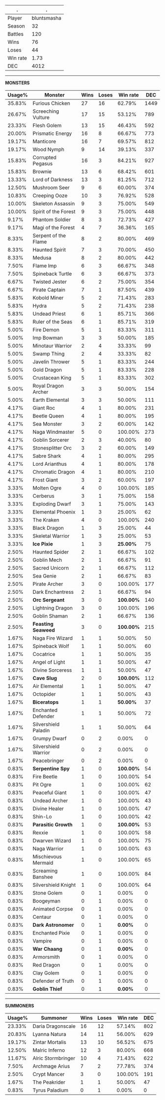 .|.
|-|-
Player|bluntsmasha
Season|32
Battles|120
Wins|76
Loses|44
Win rate|1.73
DEC|4012

---
**MONSTERS**

Usage%|Monster|Wins|Loses|Win rate|DEC|
-|-|-|-|-|-|
35.83%|Furious Chicken|27|16|62.79%|1449|
26.67%|Screeching Vulture|17|15|53.12%|789|
23.33%|Flesh Golem|13|15|46.43%|592|
20.00%|Prismatic Energy|16|8|66.67%|773|
19.17%|Manticore|16|7|69.57%|812|
19.17%|Wood Nymph|9|14|39.13%|337|
15.83%|Corrupted Pegasus|16|3|84.21%|927|
15.83%|Brownie|13|6|68.42%|601|
13.33%|Lord of Darkness|13|3|81.25%|712|
12.50%|Mushroom Seer|9|6|60.00%|374|
10.83%|Creeping Ooze|10|3|76.92%|528|
10.00%|Skeleton Assassin|9|3|75.00%|549|
10.00%|Spirit of the Forest|9|3|75.00%|448|
9.17%|Phantom Soldier|8|3|72.73%|427|
9.17%|Magi of the Forest|4|7|36.36%|165|
8.33%|Serpent of the Flame|8|2|80.00%|469|
8.33%|Haunted Spirit|7|3|70.00%|450|
8.33%|Medusa|8|2|80.00%|442|
7.50%|Flame Imp|6|3|66.67%|348|
7.50%|Spineback Turtle|6|3|66.67%|373|
6.67%|Twisted Jester|6|2|75.00%|354|
6.67%|Pirate Captain|7|1|87.50%|439|
5.83%|Kobold Miner|5|2|71.43%|283|
5.83%|Hydra|5|2|71.43%|238|
5.83%|Undead Priest|6|1|85.71%|366|
5.83%|Ruler of the Seas|6|1|85.71%|319|
5.00%|Fire Demon|5|1|83.33%|311|
5.00%|Imp Bowman|3|3|50.00%|185|
5.00%|Minotaur Warrior|2|4|33.33%|99|
5.00%|Swamp Thing|2|4|33.33%|82|
5.00%|Javelin Thrower|5|1|83.33%|244|
5.00%|Gold Dragon|5|1|83.33%|228|
5.00%|Crustacean King|5|1|83.33%|302|
5.00%|Royal Dragon Archer|3|3|50.00%|154|
5.00%|Earth Elemental|3|3|50.00%|111|
4.17%|Giant Roc|4|1|80.00%|231|
4.17%|Beetle Queen|4|1|80.00%|195|
4.17%|Sea Monster|3|2|60.00%|142|
4.17%|Naga Windmaster|5|0|100.00%|273|
4.17%|Goblin Sorcerer|2|3|40.00%|80|
4.17%|Stonesplitter Orc|3|2|60.00%|149|
4.17%|Sabre Shark|4|1|80.00%|295|
4.17%|Lord Arianthus|4|1|80.00%|178|
4.17%|Chromatic Dragon|4|1|80.00%|210|
4.17%|Frost Giant|3|2|60.00%|197|
3.33%|Molten Ogre|4|0|100.00%|185|
3.33%|Cerberus|3|1|75.00%|158|
3.33%|Exploding Dwarf|3|1|75.00%|143|
3.33%|Elemental Phoenix|1|3|25.00%|62|
3.33%|The Kraken|4|0|100.00%|240|
3.33%|Black Dragon|1|3|25.00%|44|
3.33%|Skeletal Warrior|1|3|25.00%|53|
3.33%|**Ice Pixie**|1|3|**25.00%**|75|
2.50%|Haunted Spider|2|1|66.67%|102|
2.50%|Goblin Mech|2|1|66.67%|91|
2.50%|Sacred Unicorn|2|1|66.67%|112|
2.50%|Sea Genie|2|1|66.67%|83|
2.50%|Pirate Archer|3|0|100.00%|177|
2.50%|Dark Enchantress|2|1|66.67%|94|
2.50%|**Orc Sergeant**|3|0|**100.00%**|140|
2.50%|Lightning Dragon|3|0|100.00%|196|
2.50%|Goblin Shaman|2|1|66.67%|136|
2.50%|**Feasting Seaweed**|3|0|**100.00%**|215|
1.67%|Naga Fire Wizard|1|1|50.00%|50|
1.67%|Spineback Wolf|1|1|50.00%|60|
1.67%|Cocatrice|1|1|50.00%|35|
1.67%|Angel of Light|1|1|50.00%|47|
1.67%|Divine Sorceress|1|1|50.00%|47|
1.67%|**Cave Slug**|2|0|**100.00%**|112|
1.67%|Air Elemental|1|1|50.00%|47|
1.67%|Octopider|1|1|50.00%|43|
1.67%|**Biceratops**|1|1|**50.00%**|37|
1.67%|Enchanted Defender|1|1|50.00%|72|
1.67%|Silvershield Paladin|1|1|50.00%|64|
1.67%|Grumpy Dwarf|0|2|0.00%|0|
1.67%|Silvershield Warrior|0|2|0.00%|0|
1.67%|Peacebringer|0|2|0.00%|0|
0.83%|**Serpentine Spy**|1|0|**100.00%**|54|
0.83%|Fire Beetle|1|0|100.00%|54|
0.83%|Pit Ogre|1|0|100.00%|62|
0.83%|Peaceful Giant|1|0|100.00%|47|
0.83%|Undead Archer|1|0|100.00%|43|
0.83%|Divine Healer|1|0|100.00%|47|
0.83%|Shin-Lo|1|0|100.00%|42|
0.83%|**Parasitic Growth**|1|0|**100.00%**|53|
0.83%|Rexxie|1|0|100.00%|58|
0.83%|Dwarven Wizard|1|0|100.00%|75|
0.83%|Naga Warrior|1|0|100.00%|63|
0.83%|Mischievous Mermaid|1|0|100.00%|65|
0.83%|Screaming Banshee|1|0|100.00%|84|
0.83%|Silvershield Knight|1|0|100.00%|64|
0.83%|Stone Golem|0|1|0.00%|0|
0.83%|Boogeyman|0|1|0.00%|0|
0.83%|Animated Corpse|0|1|0.00%|0|
0.83%|Centaur|0|1|0.00%|0|
0.83%|**Dark Astronomer**|0|1|**0.00%**|0|
0.83%|Enchanted Pixie|0|1|0.00%|0|
0.83%|Vampire|0|1|0.00%|0|
0.83%|**War Chaang**|0|1|**0.00%**|0|
0.83%|Armorsmith|0|1|0.00%|0|
0.83%|Red Dragon|0|1|0.00%|0|
0.83%|Clay Golem|0|1|0.00%|0|
0.83%|Defender of Truth|0|1|0.00%|0|
0.83%|**Goblin Thief**|0|1|**0.00%**|0|

---
**SUMMONERS**

Usage%|Summoner|Wins|Loses|Win rate|DEC|
-|-|-|-|-|-|
23.33%|Daria Dragonscale|16|12|57.14%|802|
20.83%|Lyanna Natura|14|11|56.00%|629|
19.17%|Zintar Mortalis|13|10|56.52%|675|
12.50%|Malric Inferno|12|3|80.00%|668|
11.67%|Alric Stormbringer|10|4|71.43%|622|
7.50%|Archmage Arius|7|2|77.78%|374|
2.50%|Crypt Mancer|3|0|100.00%|191|
1.67%|The Peakrider|1|1|50.00%|47|
0.83%|Tyrus Paladium|0|1|0.00%|0|
